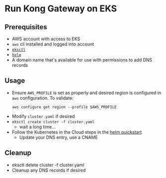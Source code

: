 
# Run Kong Gateway on EKS

## Prerequisites
* AWS account with access to EKS
* `aws` cli installed and logged into account
* [`eksctl`](https://docs.aws.amazon.com/eks/latest/userguide/eksctl.html)
* [`helm`](https://helm.sh/docs/intro/install/)
* A domain name that's available for use with permissions to add DNS records

## Usage

* Ensure `AWS_PROFILE` is set as properly and desired region is configured in `aws` configuration. To validate:
   ```
   aws configure get region --profile $AWS_PROFILE
   ```
* Modify `cluster.yaml` if desired
* `eksctl create cluster -f cluster.yaml`
   * wait a long time...
* Follow the Kubernetes in the Cloud steps in the [helm quickstart](https://docs.konghq.com/gateway/latest/install/kubernetes/helm-quickstart/)
   * Update your DNS entry, use a CNAME

## Cleanup

* eksctl delete cluster -f cluster.yaml
* Cleanup any DNS records if desired
